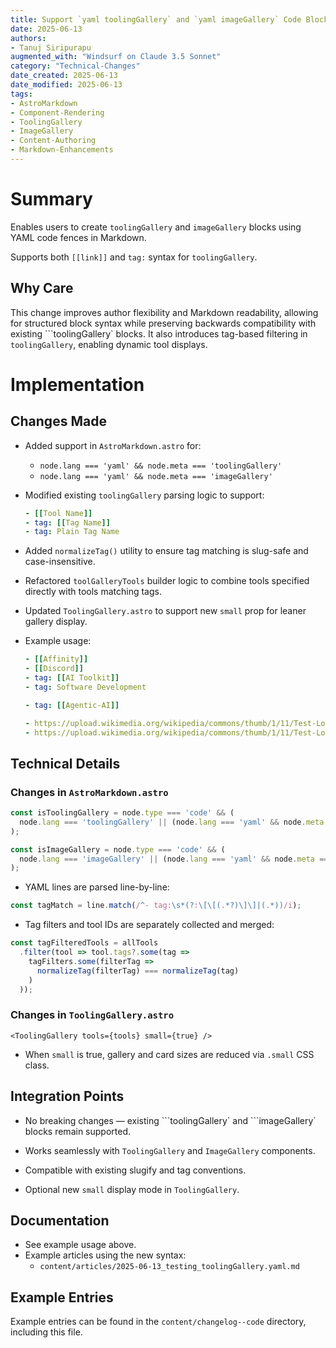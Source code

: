```yaml
---
title: Support `yaml toolingGallery` and `yaml imageGallery` Code Blocks in AstroMarkdown
date: 2025-06-13
authors: 
- Tanuj Siripurapu
augmented_with: "Windsurf on Claude 3.5 Sonnet"
category: "Technical-Changes"
date_created: 2025-06-13
date_modified: 2025-06-13
tags: 
- AstroMarkdown
- Component-Rendering
- ToolingGallery
- ImageGallery
- Content-Authoring
- Markdown-Enhancements
---
```


# Summary  
Enables users to create `toolingGallery` and `imageGallery` blocks using YAML code fences in Markdown.

Supports both `[[link]]` and `tag:` syntax for `toolingGallery`.

## Why Care  
This change improves author flexibility and Markdown readability, allowing for structured block syntax while preserving backwards compatibility with existing \`\`\`toolingGallery\` blocks. It also introduces tag-based filtering in `toolingGallery`, enabling dynamic tool displays.

# Implementation

## Changes Made  

- Added support in `AstroMarkdown.astro` for:

  - `node.lang === 'yaml' && node.meta === 'toolingGallery'`
  - `node.lang === 'yaml' && node.meta === 'imageGallery'`

- Modified existing `toolingGallery` parsing logic to support:

  ```yaml toolingGallery
  - [[Tool Name]]
  - tag: [[Tag Name]]
  - tag: Plain Tag Name
  ```

- Added `normalizeTag()` utility to ensure tag matching is slug-safe and case-insensitive.

- Refactored `toolGalleryTools` builder logic to combine tools specified directly with tools matching tags.

- Updated `ToolingGallery.astro` to support new `small` prop for leaner gallery display.

- Example usage:
  ```yaml toolingGallery
  - [[Affinity]]
  - [[Discord]]
  - tag: [[AI Toolkit]]
  - tag: Software Development
  ```
  ```yaml toolingGallery small
  - tag: [[Agentic-AI]]
  ```

  ```yaml imageGallery
  - https://upload.wikimedia.org/wikipedia/commons/thumb/1/11/Test-Logo.svg/783px-Test-Logo.svg.png
  - https://upload.wikimedia.org/wikipedia/commons/thumb/1/11/Test-Logo.svg/783px-Test-Logo.svg.png
  ```

## Technical Details  

### Changes in `AstroMarkdown.astro`  

```js
const isToolingGallery = node.type === 'code' && (
  node.lang === 'toolingGallery' || (node.lang === 'yaml' && node.meta === 'toolingGallery')
);

const isImageGallery = node.type === 'code' && (
  node.lang === 'imageGallery' || (node.lang === 'yaml' && node.meta === 'imageGallery')
);
```

- YAML lines are parsed line-by-line:

```js
const tagMatch = line.match(/^- tag:\s*(?:\[\[(.*?)\]\]|(.*))/i);
```

- Tag filters and tool IDs are separately collected and merged:

```js
const tagFilteredTools = allTools
  .filter(tool => tool.tags?.some(tag =>
    tagFilters.some(filterTag =>
      normalizeTag(filterTag) === normalizeTag(tag)
    )
  ));
```

### Changes in `ToolingGallery.astro`  

```astro
<ToolingGallery tools={tools} small={true} />
```

- When `small` is true, gallery and card sizes are reduced via `.small` CSS class.

## Integration Points  

- No breaking changes — existing \`\`\`toolingGallery\` and \`\`\`imageGallery\` blocks remain supported.

- Works seamlessly with `ToolingGallery` and `ImageGallery` components.

- Compatible with existing slugify and tag conventions.

- Optional new `small` display mode in `ToolingGallery`.

## Documentation  

- See example usage above.
- Example articles using the new syntax:
  - `content/articles/2025-06-13_testing_toolingGallery.yaml.md`

## Example Entries  

Example entries can be found in the `content/changelog--code` directory, including this file.
